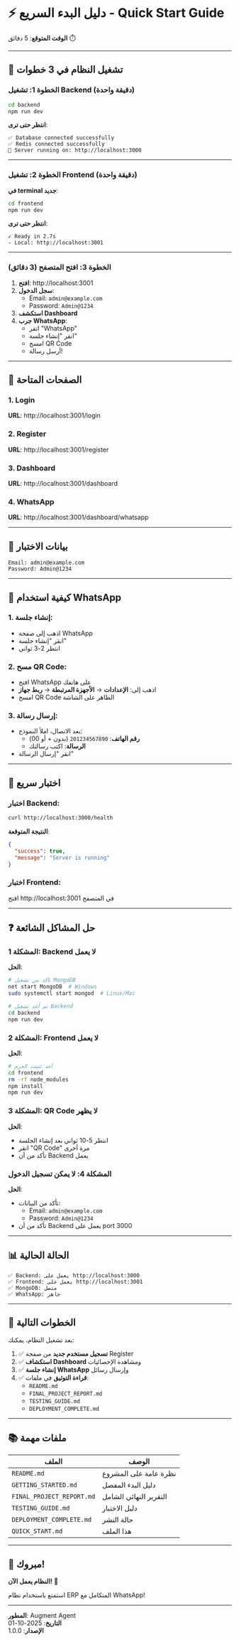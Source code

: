# ⚡ دليل البدء السريع - Quick Start Guide

**الوقت المتوقع**: 5 دقائق ⏱️

---

## 🚀 تشغيل النظام في 3 خطوات

### الخطوة 1: تشغيل Backend (دقيقة واحدة)

```bash
cd backend
npm run dev
```

**انتظر حتى ترى**:
```
✅ Database connected successfully
✅ Redis connected successfully
🚀 Server running on: http://localhost:3000
```

---

### الخطوة 2: تشغيل Frontend (دقيقة واحدة)

**في terminal جديد**:
```bash
cd frontend
npm run dev
```

**انتظر حتى ترى**:
```
✓ Ready in 2.7s
- Local: http://localhost:3001
```

---

### الخطوة 3: افتح المتصفح (3 دقائق)

1. **افتح**: http://localhost:3001
2. **سجل الدخول**:
   - Email: `admin@example.com`
   - Password: `Admin@1234`
3. **استكشف Dashboard**
4. **جرب WhatsApp**:
   - انقر "WhatsApp"
   - انقر "إنشاء جلسة"
   - امسح QR Code
   - أرسل رسالة!

---

## 🎯 الصفحات المتاحة

### 1. Login
**URL**: http://localhost:3001/login

### 2. Register
**URL**: http://localhost:3001/register

### 3. Dashboard
**URL**: http://localhost:3001/dashboard

### 4. WhatsApp
**URL**: http://localhost:3001/dashboard/whatsapp

---

## 🔑 بيانات الاختبار

```
Email: admin@example.com
Password: Admin@1234
```

---

## 📱 كيفية استخدام WhatsApp

### 1. إنشاء جلسة:
- اذهب إلى صفحة WhatsApp
- انقر "إنشاء جلسة"
- انتظر 2-3 ثواني

### 2. مسح QR Code:
- افتح WhatsApp على هاتفك
- اذهب إلى: **الإعدادات** → **الأجهزة المرتبطة** → **ربط جهاز**
- امسح QR Code الظاهر على الشاشة

### 3. إرسال رسالة:
- بعد الاتصال، املأ النموذج:
  - **رقم الهاتف**: `201234567890` (بدون + أو 00)
  - **الرسالة**: اكتب رسالتك
- انقر "إرسال الرسالة"

---

## 🧪 اختبار سريع

### اختبار Backend:
```bash
curl http://localhost:3000/health
```

**النتيجة المتوقعة**:
```json
{
  "success": true,
  "message": "Server is running"
}
```

### اختبار Frontend:
افتح http://localhost:3001 في المتصفح

---

## ❓ حل المشاكل الشائعة

### المشكلة 1: Backend لا يعمل
**الحل**:
```bash
# تأكد من تشغيل MongoDB
net start MongoDB  # Windows
sudo systemctl start mongod  # Linux/Mac

# ثم أعد تشغيل Backend
cd backend
npm run dev
```

### المشكلة 2: Frontend لا يعمل
**الحل**:
```bash
# أعد تثبيت الحزم
cd frontend
rm -rf node_modules
npm install
npm run dev
```

### المشكلة 3: QR Code لا يظهر
**الحل**:
- انتظر 5-10 ثواني بعد إنشاء الجلسة
- انقر "QR Code" مرة أخرى
- تأكد من أن Backend يعمل

### المشكلة 4: لا يمكن تسجيل الدخول
**الحل**:
- تأكد من البيانات:
  - Email: `admin@example.com`
  - Password: `Admin@1234`
- تأكد من أن Backend يعمل على port 3000

---

## 📊 الحالة الحالية

```
✅ Backend: يعمل على http://localhost:3000
✅ Frontend: يعمل على http://localhost:3001
✅ MongoDB: متصل
✅ WhatsApp: جاهز
```

---

## 🎯 الخطوات التالية

بعد تشغيل النظام، يمكنك:

1. ✅ **تسجيل مستخدم جديد** من صفحة Register
2. ✅ **استكشاف Dashboard** ومشاهدة الإحصائيات
3. ✅ **إنشاء جلسة WhatsApp** وإرسال رسائل
4. ✅ **قراءة التوثيق** في ملفات:
   - `README.md`
   - `FINAL_PROJECT_REPORT.md`
   - `TESTING_GUIDE.md`
   - `DEPLOYMENT_COMPLETE.md`

---

## 📚 ملفات مهمة

| الملف | الوصف |
|------|-------|
| `README.md` | نظرة عامة على المشروع |
| `GETTING_STARTED.md` | دليل البدء المفصل |
| `FINAL_PROJECT_REPORT.md` | التقرير النهائي الشامل |
| `TESTING_GUIDE.md` | دليل الاختبار |
| `DEPLOYMENT_COMPLETE.md` | حالة النشر |
| `QUICK_START.md` | هذا الملف |

---

## 🎉 مبروك!

**النظام يعمل الآن!** 🚀

استمتع باستخدام نظام ERP المتكامل مع WhatsApp!

---

**المطور**: Augment Agent  
**التاريخ**: 2025-10-01  
**الإصدار**: 1.0.0

